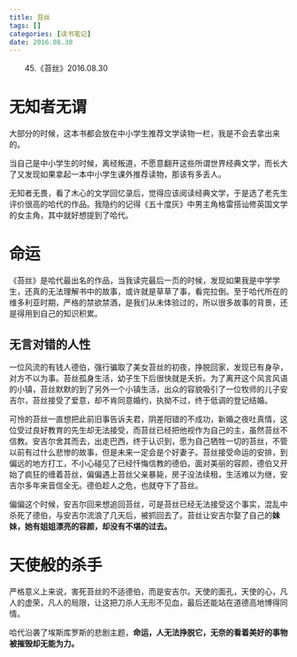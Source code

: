 ```yaml
---
title: 苔丝
tags: []
categories: [读书笔记]
date: 2016.08.30
---
```



&emsp;&emsp;45.《苔丝》2016.08.30
# 无知者无谓
大部分的时候，这本书都会放在中小学生推荐文学读物一栏，我是不会去拿出来的。

当自己是中小学生的时候，离经叛道，不愿意翻开这些所谓世界经典文学，而长大了又发现如果拿起一本中小学生课外推荐读物，那该有多丢人。

无知者无畏，看了木心的文学回忆录后，觉得应该阅读经典文学，于是选了老先生评价很高的哈代的作品。我隐约的记得《五十度灰》中男主角格雷搭讪修英国文学的女主角，其中就好想提到了哈代。

# 命运
《苔丝》是哈代最出名的作品，当我读完最后一页的时候，发现如果我是中学学生，还真的无法理解书中的故事，或许就是草草了事，看完拉倒。至于哈代所在的维多利亚时期，严格的禁欲禁酒，是我们从未体验过的，所以很多故事的背景，还是得用到自己的知识积累。

## 无言对错的人性
一位风流的有钱人德伯，强行骗取了美女苔丝的初夜，挣脱回家，发现已有身孕，对方不以为事。苔丝孤身生活，幼子生下后很快就是夭折。为了离开这个风言风语的小镇，苔丝默默的到了另外一个小镇生活，出众的容貌吸引了一位牧师的儿子安吉尔，苔丝接受了爱意，却不肯同意婚约，执拗不过，终于低调的登记结婚。

可怜的苔丝一直想把此前旧事告诉夫君，阴差阳错的不成功，新婚之夜吐真情，这位受过良好教育的先生却无法接受，而苔丝已经把他视作为自己的主，虽然苔丝不信教。安吉尔舍其而去，出走巴西，终于认识到，愿为自己牺牲一切的苔丝，不管以前有过什么悲惨的故事，但是未来一定会是个好妻子。苔丝接受命运的安排，到偏远的地方打工，不小心碰见了已经忏悔信教的德伯。面对美丽的容颜，德伯又开始了疯狂的缠着苔丝，偏偏遇上苔丝父亲暴毙，房子没法续租，生活难以为继，安吉尔多年来音信全无。德伯趁人之危，也就夺下了苔丝。

偏偏这个时候，安吉尔回来想追回苔丝，可是苔丝已经无法接受这个事实，混乱中杀死了德伯，与安吉尔流浪了几天后，被抓回去了。苔丝让安吉尔娶了自己的**妹妹，她有姐姐漂亮的容颜，却没有不堪的过去。**

# 天使般的杀手
严格意义上来说，害死苔丝的不适德伯，而是安吉尔。天使的面孔，天使的心，凡人的虚荣，凡人的局限，让这把刀杀人无形不见血，最后还能站在道德高地博得同情。

哈代沿袭了埃斯库罗斯的悲剧主题，**命运，人无法挣脱它，无奈的看着美好的事物被摧毁却无能为力。**
